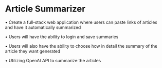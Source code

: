 # Article Summarizer

• Create a full-stack web application where users can paste links of articles and have it automatically summarized

• Users will have the ability to login and save summaries

• Users will also have the ability to choose how in detail the summary of the article they want generated

• Utilizing OpenAI API to summarize the articles
